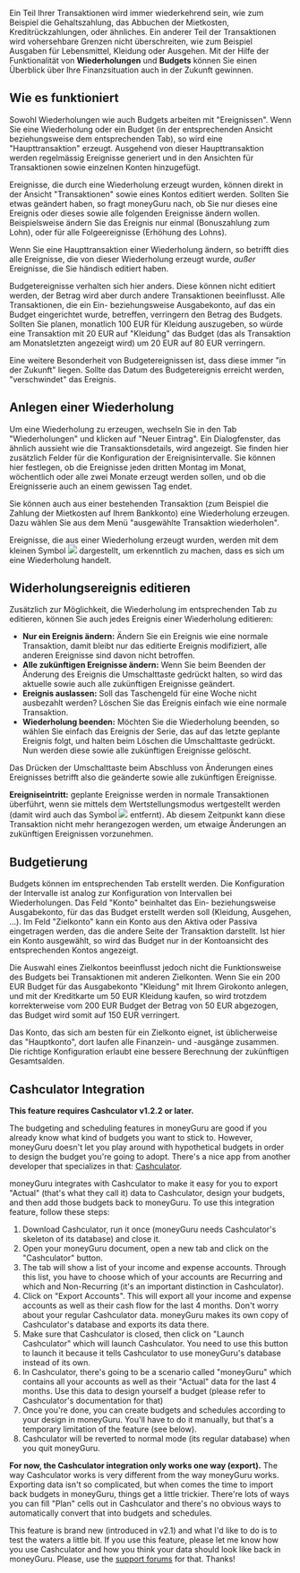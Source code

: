 Ein Teil Ihrer Transaktionen wird immer wiederkehrend sein, wie zum Beispiel die Gehaltszahlung, das Abbuchen der Mietkosten, Kreditrückzahlungen, oder ähnliches. Ein anderer Teil der Transaktionen wird vohersehbare Grenzen nicht überschreiten, wie zum Beispiel Ausgaben für Lebensmittel, Kleidung oder Ausgehen. Mit der Hilfe der Funktionalität von **Wiederholungen** und **Budgets** können Sie einen Überblick über Ihre Finanzsituation auch in der Zukunft gewinnen.

Wie es funktioniert
-----

Sowohl Wiederholungen wie auch Budgets arbeiten mit "Ereignissen". Wenn Sie eine Wiederholung oder ein Budget (in der entsprechenden Ansicht beziehungsweise dem entsprechenden Tab), so wird eine "Haupttransaktion" erzeugt. Ausgehend von dieser Haupttransaktion werden regelmässig Ereignisse generiert und in den Ansichten für Transaktionen sowie einzelnen Konten hinzugefügt.

Ereignisse, die durch eine Wiederholung erzeugt wurden, können direkt in der Ansicht "Transaktionen" sowie eines Kontos editiert werden. Sollten Sie etwas geändert haben, so fragt moneyGuru nach, ob Sie nur dieses eine Ereignis oder dieses sowie alle folgenden Ereignisse ändern wollen. Beispielsweise ändern Sie das Ereignis nur einmal (Bonuszahlung zum Lohn), oder für alle Folgeereignisse (Erhöhung des Lohns).

Wenn Sie eine Haupttransaktion einer Wiederholung ändern, so betrifft dies alle Ereignisse, die von dieser Wiederholung erzeugt wurde, *außer* Ereignisse, die Sie händisch editiert haben.

Budgetereignisse verhalten sich hier anders. Diese können nicht editiert werden, der Betrag wird aber durch andere Transaktionen beeinflusst. Alle Transaktionen, die ein Ein- beziehungsweise Ausgabekonto, auf das ein Budget eingerichtet wurde, betreffen, verringern den Betrag des Budgets. Sollten Sie planen, monatlich 100 EUR für Kleidung auszugeben, so würde eine Transaktion mit 20 EUR auf "Kleidung" das Budget (das als Transaktion am Monatsletzten angezeigt wird) um 20 EUR auf 80 EUR verringern.

Eine weitere Besonderheit von Budgetereignissen ist, dass diese immer "in der Zukunft" liegen. Sollte das Datum des Budgetereignis erreicht werden, "verschwindet" das Ereignis.

Anlegen einer Wiederholung
-----

Um eine Wiederholung zu erzeugen, wechseln Sie in den Tab "Wiederholungen" und klicken auf "Neuer Eintrag". Ein Dialogfenster, das ähnlich aussieht wie die Transaktionsdetails, wird angezeigt. Sie finden hier zusätzlich Felder für die Konfiguration der Ereignisintervalle. Sie können hier festlegen, ob die Ereignisse jeden dritten Montag im Monat, wöchentlich oder alle zwei Monate erzeugt werden sollen, und ob die Ereignisserie auch an einem gewissen Tag endet.

Sie können auch aus einer bestehenden Transaktion (zum Beispiel die Zahlung der Mietkosten auf Ihrem Bankkonto) eine Wiederholung erzeugen. Dazu wählen Sie aus dem Menü "ausgewählte Transaktion wiederholen".

Ereignisse, die aus einer Wiederholung erzeugt wurden, werden mit dem kleinen Symbol ![](images/clock.png) dargestellt, um erkenntlich zu machen, dass es sich um eine Wiederholung handelt.

Widerholungsereignis editieren
-----

Zusätzlich zur Möglichkeit, die Wiederholung im entsprechenden Tab zu editieren, können Sie auch jedes Ereignis einer Wiederholung editieren:

* **Nur ein Ereignis ändern:** Ändern Sie ein Ereignis wie eine normale Transaktion, damit bleibt nur das editierte Ereignis modifiziert, alle anderen Ereignisse sind davon nicht betroffen.
* **Alle zukünftigen Ereignisse ändern:** Wenn Sie beim Beenden der Änderung des Ereignis die Umschalttaste gedrückt halten, so wird das aktuelle sowie auch alle zukünftigen Ereignisse geändert.
* **Ereignis auslassen:** Soll das Taschengeld für eine Woche nicht ausbezahlt werden? Löschen Sie das Ereignis einfach wie eine normale Transaktion.
* **Wiederholung beenden:** Möchten Sie die Wiederholung beenden, so wählen Sie einfach das Ereignis der Serie, das auf das letzte geplante Ereignis folgt, und halten beim Löschen die Umschalttaste gedrückt. Nun werden diese sowie alle zukünftigen Ereignisse gelöscht.

Das Drücken der Umschalttaste beim Abschluss von Änderungen eines Ereignisses betrifft also die geänderte sowie alle zukünftigen Ereignisse.

**Ereigniseintritt:** geplante Ereignisse werden in normale Transaktionen überführt, wenn sie mittels dem Wertstellungsmodus wertgestellt werden (damit wird auch das Symbol ![](images/clock.png) entfernt). Ab diesem Zeitpunkt kann diese Transaktion nicht mehr herangezogen werden, um etwaige Änderungen an zukünftigen Ereignissen vorzunehmen.

Budgetierung
-----

Budgets können im entsprechenden Tab erstellt werden. Die Konfiguration der Intervalle ist analog zur Konfiguration von Intervallen bei Wiederholungen. Das Feld "Konto" beinhaltet das Ein- beziehungsweise Ausgabekonto, für das das Budget erstellt werden soll (Kleidung, Ausgehen, ...). Im Feld "Zielkonto" kann ein Konto aus den Aktiva oder Passiva eingetragen werden, das die andere Seite der Transaktion darstellt. Ist hier ein Konto ausgewählt, so wird das Budget nur in der Kontoansicht des entsprechenden Kontos angezeigt.

Die Auswahl eines Zielkontos beeinflusst jedoch nicht die Funktionsweise des Budgets bei Transaktionen mit anderen Zielkonten. Wenn Sie ein 200 EUR Budget für das Ausgabekonto "Kleidung" mit Ihrem Girokonto anlegen, und mit der Kreditkarte um 50 EUR Kleidung kaufen, so wird trotzdem korrekterweise vom 200 EUR Budget der Betrag von 50 EUR abgezogen, das Budget wird somit auf 150 EUR verringert.

Das Konto, das sich am besten für ein Zielkonto eignet, ist üblicherweise das "Hauptkonto", dort laufen alle Finanzein- und -ausgänge zusammen. Die richtige Konfiguration erlaubt eine bessere Berechnung der zukünftigen Gesamtsalden.

Cashculator Integration
-----

**This feature requires Cashculator v1.2.2 or later.**

The budgeting and scheduling features in moneyGuru are good if you already know what kind of budgets you want to stick to. However, moneyGuru doesn't let you play around with hypothetical budgets in order to design the budget you're going to adopt. There's a nice app from another developer that specializes in that: [Cashculator](http://www.apparentsoft.com/cashculator).

moneyGuru integrates with Cashculator to make it easy for you to export "Actual" (that's what they call it) data to Cashculator, design your budgets, and then add those budgets back to moneyGuru. To use this integration feature, follow these steps:

1. Download Cashculator, run it once (moneyGuru needs Cashculator's skeleton of its database) and close it.
2. Open your moneyGuru document, open a new tab and click on the "Cashculator" button.
3. The tab will show a list of your income and expense accounts. Through this list, you have to choose which of your accounts are Recurring and which and Non-Recurring (it's an important distinction in Cashculator).
4. Click on "Export Accounts". This will export all your income and expense accounts as well as their cash flow for the last 4 months. Don't worry about your regular Cashculator data. moneyGuru makes its own copy of Cashculator's database and exports its data there.
5. Make sure that Cashculator is closed, then click on "Launch Cashculator" which will launch Cashculator. You need to use this button to launch it because it tells Cashculator to use moneyGuru's database instead of its own.
6. In Cashculator, there's going to be a scenario called "moneyGuru" which contains all your accounts as well as their "Actual" data for the last 4 months. Use this data to design yourself a budget (please refer to Cashculator's documentation for that)
7. Once you're done, you can create budgets and schedules according to your design in moneyGuru. You'll have to do it manually, but that's a temporary limitation of the feature (see below).
8. Cashculator will be reverted to normal mode (its regular database) when you quit moneyGuru.

**For now, the Cashculator integration only works one way (export).** The way Cashculator works is very different from the way moneyGuru works. Exporting data isn't so complicated, but when comes the time to import back budgets in moneyGuru, things get a little trickier. There're lots of ways you can fill "Plan" cells out in Cashculator and there's no obvious ways to automatically convert that into budgets and schedules.

This feature is brand new (introduced in v2.1) and what I'd like to do is to test the waters a little bit. If you use this feature, please let me know how you use Cashculator and how you think your data should look like back in moneyGuru. Please, use the [support forums](http://getsatisfaction.com/hardcodedsoftware) for that. Thanks!
